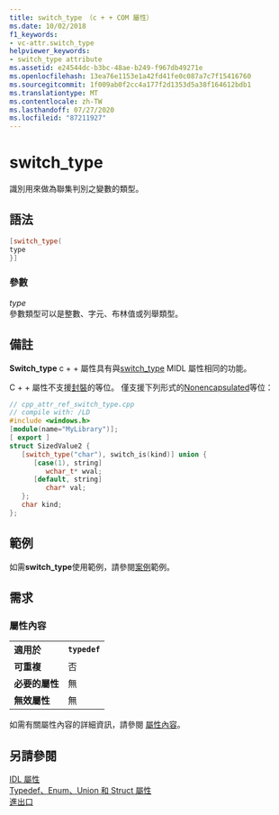 ```yaml
---
title: switch_type （c + + COM 屬性）
ms.date: 10/02/2018
f1_keywords:
- vc-attr.switch_type
helpviewer_keywords:
- switch_type attribute
ms.assetid: e24544dc-b3bc-48ae-b249-f967db49271e
ms.openlocfilehash: 13ea76e1153e1a42fd41fe0c087a7c7f15416760
ms.sourcegitcommit: 1f009ab0f2cc4a177f2d1353d5a38f164612bdb1
ms.translationtype: MT
ms.contentlocale: zh-TW
ms.lasthandoff: 07/27/2020
ms.locfileid: "87211927"
---
```

# <a name="switch_type"></a>switch_type

識別用來做為聯集判別之變數的類型。

## <a name="syntax"></a>語法

```cpp
[switch_type(
type
}]
```

### <a name="parameters"></a>參數

*type*<br/>
參數類型可以是整數、字元、布林值或列舉類型。

## <a name="remarks"></a>備註

**Switch_type** c + + 屬性具有與[switch_type](/windows/win32/Midl/switch-type) MIDL 屬性相同的功能。

C + + 屬性不支援[封裝](/windows/win32/Midl/encapsulated-unions)的等位。 僅支援下列形式的[Nonencapsulated](/windows/win32/Midl/nonencapsulated-unions)等位：

```cpp
// cpp_attr_ref_switch_type.cpp
// compile with: /LD
#include <windows.h>
[module(name="MyLibrary")];
[ export ]
struct SizedValue2 {
   [switch_type("char"), switch_is(kind)] union {
      [case(1), string]
         wchar_t* wval;
      [default, string]
         char* val;
   };
   char kind;
};
```

## <a name="example"></a>範例

如需**switch_type**使用範例，請參閱[案例](case-cpp.md)範例。

## <a name="requirements"></a>需求

### <a name="attribute-context"></a>屬性內容

|||
|-|-|
|**適用於**|**`typedef`**|
|**可重複**|否|
|**必要的屬性**|無|
|**無效屬性**|無|

如需有關屬性內容的詳細資訊，請參閱 [屬性內容](cpp-attributes-com-net.md#contexts)。

## <a name="see-also"></a>另請參閱

[IDL 屬性](idl-attributes.md)<br/>
[Typedef、Enum、Union 和 Struct 屬性](typedef-enum-union-and-struct-attributes.md)<br/>
[進出口](export.md)
